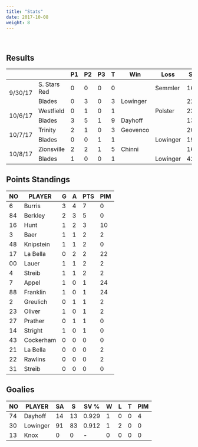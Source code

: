 ```yaml
---
title: "Stats"
date: 2017-10-08
weight: 8
---
```

<div class="sponsorcontainer">
  <a id="stats-a1" href="#"><img id="stats-s1" class="image sponsor"></a>
  <a id="stats-a2" href="#"><img id="stats-s2" class="image sponsor"></a>
</div>

Results
-------
<table>
  <thead>
    <tr>
      <th></th> <th></th> <th>P1</th> <th>P2</th> <th>P3</th> <th>T</th> <th>Win</th> <th>Loss</th> <th title="Saves">S</th>
    <tr>
  </thead>

  <!-- South Stars Red vs. Blades, 9/30/17 -->
  <tr class="odd">
    <td rowspan="2">9/30/17</td>
                                 <td>S. Stars Red</td> <td>0</td> <td>0</td> <td>0</td> <td>0</td> <td></td>          <td>Semmler</td>  <td>16</td>
  </tr>
  <tr class="odd">
                                 <td>Blades</td>       <td>0</td> <td>3</td> <td>0</td> <td>3</td> <td>Lowinger</td> <td></td>          <td>22</td>
  </tr>

  <!-- Westfield vs Blades, 10/6/17 -->
  <tr class="even">
    <td rowspan="2">10/6/17</td>
                                 <td>Westfield</td>    <td>0</td> <td>1</td> <td>0</td> <td>1</td> <td></td>         <td>Polster</td>  <td>23</td>
  </tr>
  <tr class="even">
                                 <td>Blades</td>       <td>3</td> <td>5</td> <td>1</td> <td>9</td> <td>Dayhoff</td> <td></td>          <td>13</td>
  </tr>

  <!-- Louisville Trinity vs Blades, 10/7/17 -->
  <tr class="odd">
    <td rowspan="2">10/7/17</td>
                                 <td>Trinity</td>      <td>2</td> <td>1</td> <td>0</td> <td>3</td> <td>Geovenco</td> <td></td>         <td>20</td>
  </tr>
  <tr class="odd">
                                 <td>Blades</td>       <td>0</td> <td>0</td> <td>1</td> <td>1</td> <td></td>         <td>Lowinger</td> <td>19</td>
  </tr>

  <!-- Zionsville vs Blades, 10/8/17 -->
  <tr class="even">
    <td rowspan="2">10/8/17</td>
                                 <td>Zionsville</td>   <td>2</td> <td>2</td> <td>1</td> <td>5</td> <td>Chinni</td>   <td></td>         <td>16</td>
  </tr>
  <tr class="even">
                                 <td>Blades</td>       <td>1</td> <td>0</td> <td>0</td> <td>1</td> <td></td>         <td>Lowinger</td> <td>42</td>
  </tr>
</table>

Points Standings
----------------
<table>
  <thead>
    <tr>
      <th title="Jersey Number">NO</th> <th title="Player Name">PLAYER</th>  <th title="Goals">G</th> <th title="Assists">A</th> <th title="Points">PTS</th> <th title="Penalty Minutes">PIM</th>
    <tr>
  </thead>
  <tr>
    <td>6</td>  <td>Burris</td>    <td>3</td> <td>4</td> <td>7</td> <td>0</td>
  </tr>
  <tr>
    <td>84</td> <td>Berkley</td>   <td>2</td> <td>3</td> <td>5</td> <td>0</td>
  </tr>
  <tr>
    <td>16</td> <td>Hunt</td>      <td>1</td> <td>2</td> <td>3</td> <td>10</td>
  </tr>
  <tr>
    <td>3</td>  <td>Baer</td>      <td>1</td> <td>1</td> <td>2</td> <td>2</td>
  </tr>
  <tr>
    <td>48</td> <td>Knipstein</td> <td>1</td> <td>1</td> <td>2</td> <td>0</td>
  </tr>
  <tr>
    <td>17</td> <td>La Bella</td>  <td>0</td> <td>2</td> <td>2</td> <td>22</td>
  </tr>
  <tr>
    <td>00</td> <td>Lauer</td>     <td>1</td> <td>1</td> <td>2</td> <td>2</td>
  </tr>
  <tr>
    <td>4</td>  <td>Streib</td>    <td>1</td> <td>1</td> <td>2</td> <td>2</td>
  </tr>
  <tr>
    <td>7</td>  <td>Appel</td>     <td>1</td> <td>0</td> <td>1</td> <td>24</td>
  </tr>
  <tr>
    <td>88</td> <td>Franklin</td>  <td>1</td> <td>0</td> <td>1</td> <td>24</td>
  </tr>
  <tr>
    <td>2</td>  <td>Greulich</td>  <td>0</td> <td>1</td> <td>1</td> <td>2</td>
  </tr>
  <tr>
    <td>23</td> <td>Oliver</td>    <td>1</td> <td>0</td> <td>1</td> <td>2</td>
  </tr>
  <tr>
    <td>27</td> <td>Prather</td>   <td>0</td> <td>1</td> <td>1</td> <td>0</td>
  </tr>
  <tr>
    <td>14</td> <td>Stright</td>   <td>1</td> <td>0</td> <td>1</td> <td>0</td>
  </tr>
  <tr>
    <td>43</td> <td>Cockerham</td> <td>0</td> <td>0</td> <td>0</td> <td>0</td>
  </tr>
  <tr>
    <td>21</td> <td>La Bella</td>  <td>0</td> <td>0</td> <td>0</td> <td>2</td>
  </tr>
  <tr>
    <td>22</td> <td>Rawlins</td>   <td>0</td> <td>0</td> <td>0</td>   <td>2</td>
  </tr>
  <tr>
    <td>31</td> <td>Streib</td>    <td>0</td> <td>0</td> <td>0</td>   <td>0</td>
  </tr>
</table>

Goalies
----------------
<table>
  <thead>
    <tr>
      <th title="Jersey Number">NO</th> <th title="Player Name">PLAYER</th>   <th title="Shots Against">SA</th> <th title="Saves">S</th>  <th title="Save Percentage">SV %</th> <th title="Wins">W</th> <th title="Losses">L</th> <th title="Ties">T</th> <th title="Penalty Minutes">PIM</th>
    <tr>
  </thead>
  <tr>
    <td>74</td> <td>Dayhoff</td>  <td>14</td> <td>13</td> <td>0.929</td> <td>1</td> <td>0</td> <td>0</td> <td>4</td>
  </tr>
  <tr>
    <td>30</td> <td>Lowinger</td> <td>91</td> <td>83</td> <td>0.912</td> <td>1</td> <td>2</td> <td>0</td> <td>0</td>
  </tr>
  <tr>
    <td>13</td> <td>Knox</td>     <td>0</td>  <td>0</td>  <td>-</td>     <td>0</td> <td>0</td> <td>0</td> <td>0</td>
  </tr>
</table>
